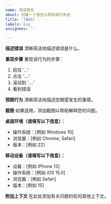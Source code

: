```yaml
---
name: 错误报告
about: 创建一个报告以帮助我们改进
title: '[BUG] '
labels: bug
assignees: ''

---
```


**描述错误**
清晰简洁地描述错误是什么。

**重现步骤**
重现该行为的步骤：
1. 前往 '...'
2. 点击 '....'
3. 滚动到 '....'
4. 看到错误

**预期行为**
清晰简洁地描述您期望发生的事情。

**截图**
如果适用，添加截图以帮助解释您的问题。

**桌面环境（请填写以下信息）：**
 - 操作系统：[例如 Windows 10]
 - 浏览器：[例如 Chrome, Safari]
 - 版本：[例如 22]

**移动设备（请填写以下信息）：**
 - 设备：[例如 iPhone 13]
 - 操作系统：[例如 iOS 15.0]
 - 浏览器：[例如 Safari]
 - 版本：[例如 15]

**附加上下文**
在此处添加有关问题的任何其他上下文。